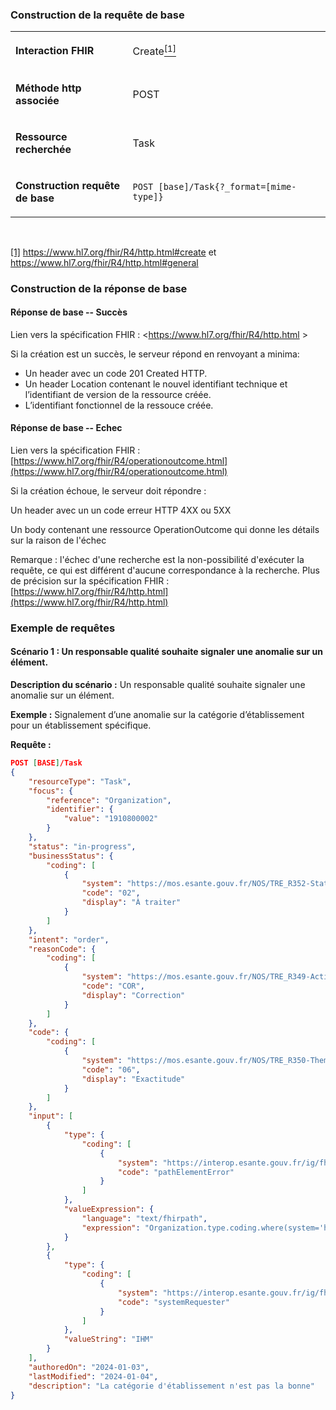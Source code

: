 <!-- ## Signalement d’anomalie
<code><span style="background-color: #58D68D;color:white;font-weight:bold;font-size: x-large;">ROR 2.3</span></code> -->

### Construction de la requête de base

<table>
<tbody>
<tr>
<td width="226">
<p><strong>Interaction FHIR</strong></p>
</td>
<td width="453">
<p>Create<a href="#_ftn1" name="_ftnref1"><sup>[1]</sup></a></p>
</td>
</tr>
<tr>
<td width="226">
<p><strong>M&eacute;thode http associ&eacute;e</strong></p>
</td>
<td width="453">
<p>POST</p>
</td>
</tr>
<tr>
<td width="226">
<p><strong>Ressource recherch&eacute;e</strong></p>
</td>
<td width="453">
<p>Task</p>
</td>
</tr>
<tr>
<td width="226">
<p><strong>Construction requ&ecirc;te de base</strong></p>
</td>
<td width="453">
<p><code>POST [base]/Task{?_format=[mime-type]}</code></p>
</td>
</tr>
</tbody>
</table>
<p>&nbsp;</p>
<p><a href="#_ftnref1" name="_ftn1">[1]</a> <a href="https://www.hl7.org/fhir/R4/http.html#create">https://www.hl7.org/fhir/R4/http.html#create</a> et <a href="https://www.hl7.org/fhir/R4/http.html#general">https://www.hl7.org/fhir/R4/http.html#general</a></p>

### Construction de la réponse de base

#### Réponse de base -- Succès

Lien vers la spécification FHIR : <https://www.hl7.org/fhir/R4/http.html >

Si la création est un succès, le serveur répond en renvoyant a minima:
-	Un header avec un code 201 Created HTTP.
-	Un header Location contenant le nouvel identifiant technique et l’identifiant de version de la ressource créée.
-	L’identifiant fonctionnel de la ressouce créée.


#### Réponse de base -- Echec

Lien vers la spécification FHIR :
[https://www.hl7.org/fhir/R4/operationoutcome.html](https://www.hl7.org/fhir/R4/operationoutcome.html)

Si la création échoue, le serveur doit répondre :

Un header avec un un code erreur HTTP 4XX ou 5XX

Un body contenant une ressource OperationOutcome qui donne les
détails sur la raison de l'échec

Remarque : l'échec d'une recherche est la non-possibilité d'exécuter la
requête, ce qui est différent d'aucune correspondance à la recherche.
Plus de précision sur la spécification FHIR :
[https://www.hl7.org/fhir/R4/http.html](https://www.hl7.org/fhir/R4/http.html)

### Exemple de requêtes

#### Scénario 1 : Un responsable qualité souhaite signaler une anomalie sur un élément.

**Description du scénario :** Un responsable qualité souhaite signaler une anomalie sur un élément.

**Exemple :** Signalement d’une anomalie sur la catégorie d’établissement pour un établissement spécifique.

**Requête :**

```json
POST [BASE]/Task
{
    "resourceType": "Task",
    "focus": {
        "reference": "Organization",
        "identifier": {
            "value": "1910800002"
        }
    },
    "status": "in-progress",
    "businessStatus": {
        "coding": [
            {
                "system": "https://mos.esante.gouv.fr/NOS/TRE_R352-StatutMetierAnomalie/FHIR/TRE-R352-StatutMetierAnomalie",
                "code": "02",
                "display": "À traiter"
            }
        ]
    },
    "intent": "order",
    "reasonCode": {
        "coding": [
            {
                "system": "https://mos.esante.gouv.fr/NOS/TRE_R349-ActionAnomalie/FHIR/TRE-R349-ActionAnomalie",
                "code": "COR",
                "display": "Correction"
            }
        ]
    },
    "code": {
        "coding": [
            {
                "system": "https://mos.esante.gouv.fr/NOS/TRE_R350-ThematiqueAnomalie/FHIR/TRE-R350-ThematiqueAnomalie",
                "code": "06",
                "display": "Exactitude"
            }
        ]
    },
    "input": [
        {
            "type": {
                "coding": [
                    {
                        "system": "https://interop.esante.gouv.fr/ig/fhir/ror/CodeSystem/input-task-ror-codesystem",
                        "code": "pathElementError"
                    }
                ]
            },
            "valueExpression": {
                "language": "text/fhirpath",
                "expression": "Organization.type.coding.where(system='https://mos.esante.gouv.fr/NOS/TRE_R66-CategorieEtablissement/FHIR/TRE-R66-CategorieEtablissement')"
            }
        },
        {
            "type": {
                "coding": [
                    {
                        "system": "https://interop.esante.gouv.fr/ig/fhir/ror/CodeSystem/input-task-ror-codesystem",
                        "code": "systemRequester"
                    }
                ]
            },
            "valueString": "IHM"
        }
    ], 
    "authoredOn": "2024-01-03",
    "lastModified": "2024-01-04",
    "description": "La catégorie d'établissement n'est pas la bonne"
}
```

<!-- suppression scenario à la demande du ROR cf issue https://github.com/ansforge/IG-fhir-repertoire-offre-ressources-sante/issues/207 
#### Scénario 2 : Signalement de plusieurs anomalies

**Description du scénario :** Le moteur de règle crée automatiquement une ou plusieurs anomalies sur un ou plusieurs éléments.

**Requête :**

```json
POST [BASE]/Bundle
{
  "resourceType": "Bundle",
	"type":"collection",
	"entry" : [
		{	
			"resource": {
				"resourceType": "Task",
				"businessStatus": [ { "system": "JDV XX", "value": "12345" } ],
				"code": [ { "system": "JDV XXX", "value": "12345" } ],
				"description": "description de notre ano",
				"focus": "URL HealthcareService"
			}
		},
			{
			"resource": {
				"resourceType": "Task",
				"businessStatus": [ { "system": "JDV XX", "value": "12345" } ],
				"code": [ { "system": "JDV XXX", "value": "12345" } ],
				"description": "description de notre ano",
				"focus": "URL Location"
			}
	
	
		}
				
	]
}
```
-->